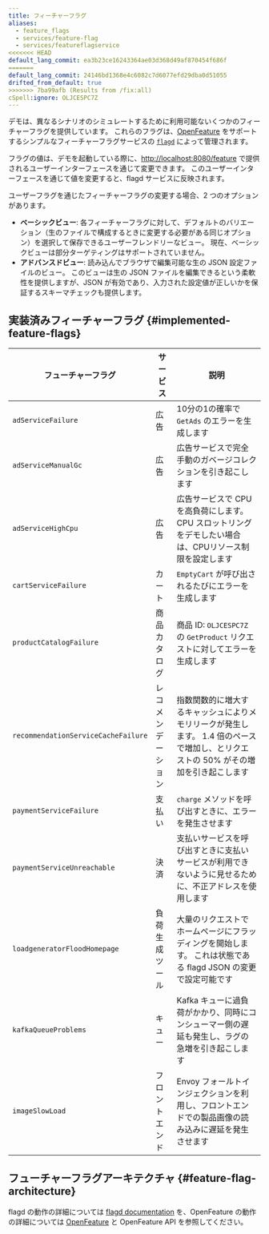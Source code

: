 ```yaml
---
title: フィーチャーフラグ
aliases:
  - feature_flags
  - services/feature-flag
  - services/featureflagservice
<<<<<<< HEAD
default_lang_commit: ea3b23ce16243364ae03d368d49af870454f686f
=======
default_lang_commit: 24146bd1368e4c6082c7d6077efd29dba0d51055
drifted_from_default: true
>>>>>>> 7ba99afb (Results from /fix:all)
cSpell:ignore: OLJCESPC7Z
---
```


デモは、異なるシナリオのシミュレートするために利用可能ないくつかのフィーチャーフラグを提供しています。
これらのフラグは、[OpenFeature](https://openfeature.dev) をサポートするシンプルなフィーチャーフラグサービスの [`flagd`](https://flagd.dev) によって管理されます。

フラグの値は、デモを起動している際に、<http://localhost:8080/feature> で提供されるユーザーインターフェースを通じて変更できます。
このユーザーインターフェースを通じて値を変更すると、flagd サービスに反映されます。

ユーザーフラグを通じたフィーチャーフラグの変更する場合、2 つのオプションがあります。

- **ベーシックビュー**: 各フィーチャーフラグに対して、デフォルトのバリエーション（生のファイルで構成するときに変更する必要がある同じオプション）を選択して保存できるユーザーフレンドリーなビュー。 現在、ベーシックビューは部分ターゲティングはサポートされていません。
- **アドバンスドビュー**: 読み込んでブラウザで編集可能な生の JSON 設定ファイルのビュー。 このビューは生の JSON ファイルを編集できるという柔軟性を提供しますが、JSON が有効であり、入力された設定値が正しいかを保証するスキーマチェックも提供します。

## 実装済みフィーチャーフラグ {#implemented-feature-flags}

| フューチャーフラグ                  | サービス           | 説明                                                                                                                                 |
| ----------------------------------- | ------------------ | ------------------------------------------------------------------------------------------------------------------------------------ |
| `adServiceFailure`                  | 広告               | 10分の1の確率で `GetAds` のエラーを生成します                                                                                        |
| `adServiceManualGc`                 | 広告               | 広告サービスで完全手動のガベージコレクションを引き起こします                                                                         |
| `adServiceHighCpu`                  | 広告               | 広告サービスで CPU を高負荷にします。 CPU スロットリングをデモしたい場合は、CPUリソース制限を設定します                              |
| `cartServiceFailure`                | カート             | `EmptyCart` が呼び出されるたびにエラーを生成します                                                                                   |
| `productCatalogFailure`             | 商品カタログ       | 商品 ID: `OLJCESPC7Z` の `GetProduct` リクエストに対してエラーを生成します                                                           |
| `recommendationServiceCacheFailure` | レコメンデーション | 指数関数的に増大するキャッシュによりメモリリークが発生します。 1.4 倍のペースで増加し、とリクエストの 50% がその増加を引き起こします |
| `paymentServiceFailure`             | 支払い             | `charge` メソッドを呼び出すときに、エラーを発生させます                                                                              |
| `paymentServiceUnreachable`         | 決済               | 支払いサービスを呼び出すときに支払いサービスが利用できないように見せるために、不正アドレスを使用します                               |
| `loadgeneratorFloodHomepage`        | 負荷生成ツール     | 大量のリクエストでホームページにフラッディングを開始します。 これは状態である flagd JSON の変更で設定可能です                        |
| `kafkaQueueProblems`                | キュー             | Kafka キューに過負荷がかかり、同時にコンシューマー側の遅延も発生し、ラグの急増を引き起こします                                       |
| `imageSlowLoad`                     | フロントエンド     | Envoy フォールトインジェクションを利用し、フロントエンドでの製品画像の読み込みに遅延を発生させます                                   |

## フューチャーフラグアーキテクチャ {#feature-flag-architecture}

flagd の動作の詳細については [flagd documentation](https://flagd.dev) を、OpenFeature の動作の詳細については [OpenFeature](https://openfeature.dev) と OpenFeature API を参照してください。
